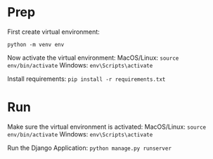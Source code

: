 # Prep
First create virtual environment:
```
python -m venv env
```

Now activate the virtual environment:
MacOS/Linux: ```source env/bin/activate```
Windows: ```env\Scripts\activate```

Install requirements:
```pip install -r requirements.txt```

# Run

Make sure the virtual environment is activated:
MacOS/Linux: ```source env/bin/activate```
Windows: ```env\Scripts\activate```

Run the Django Application:
```python manage.py runserver```
